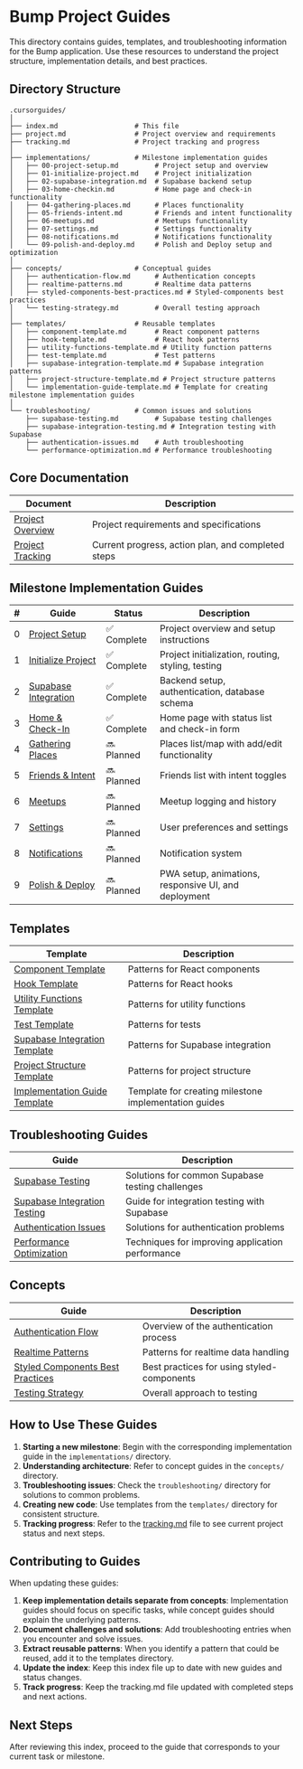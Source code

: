 # Bump Project Guides

This directory contains guides, templates, and troubleshooting information for the Bump application. Use these resources to understand the project structure, implementation details, and best practices.

## Directory Structure

```
.cursorguides/
│
├── index.md                   # This file
├── project.md                 # Project overview and requirements
├── tracking.md                # Project tracking and progress
│
├── implementations/           # Milestone implementation guides
│   ├── 00-project-setup.md         # Project setup and overview
│   ├── 01-initialize-project.md    # Project initialization
│   ├── 02-supabase-integration.md  # Supabase backend setup
│   ├── 03-home-checkin.md          # Home page and check-in functionality
│   ├── 04-gathering-places.md      # Places functionality
│   ├── 05-friends-intent.md        # Friends and intent functionality
│   ├── 06-meetups.md               # Meetups functionality
│   ├── 07-settings.md              # Settings functionality
│   ├── 08-notifications.md         # Notifications functionality
│   └── 09-polish-and-deploy.md     # Polish and Deploy setup and optimization
│
├── concepts/                  # Conceptual guides
│   ├── authentication-flow.md      # Authentication concepts
│   ├── realtime-patterns.md        # Realtime data patterns
│   ├── styled-components-best-practices.md # Styled-components best practices
│   └── testing-strategy.md         # Overall testing approach
│
├── templates/                 # Reusable templates
│   ├── component-template.md       # React component patterns
│   ├── hook-template.md            # React hook patterns
│   ├── utility-functions-template.md # Utility function patterns
│   ├── test-template.md            # Test patterns
│   ├── supabase-integration-template.md # Supabase integration patterns
│   ├── project-structure-template.md # Project structure patterns
│   └── implementation-guide-template.md # Template for creating milestone implementation guides
│
└── troubleshooting/           # Common issues and solutions
    ├── supabase-testing.md         # Supabase testing challenges
    ├── supabase-integration-testing.md # Integration testing with Supabase
    ├── authentication-issues.md    # Auth troubleshooting
    └── performance-optimization.md # Performance troubleshooting
```

## Core Documentation

| Document | Description |
|----------|-------------|
| [Project Overview](./project.md) | Project requirements and specifications |
| [Project Tracking](./tracking.md) | Current progress, action plan, and completed steps |

## Milestone Implementation Guides

| # | Guide | Status | Description |
|---|-------|--------|-------------|
| 0 | [Project Setup](./implementations/00-project-setup.md) | ✅ Complete | Project overview and setup instructions |
| 1 | [Initialize Project](./implementations/01-initialize-project.md) | ✅ Complete | Project initialization, routing, styling, testing |
| 2 | [Supabase Integration](./implementations/02-supabase-integration.md) | ✅ Complete | Backend setup, authentication, database schema |
| 3 | [Home & Check-In](./implementations/03-home-checkin.md) | ✅ Complete | Home page with status list and check-in form |
| 4 | [Gathering Places](./implementations/04-gathering-places.md) | 🔜 Planned | Places list/map with add/edit functionality |
| 5 | [Friends & Intent](./implementations/05-friends-intent.md) | 🔜 Planned | Friends list with intent toggles |
| 6 | [Meetups](./implementations/06-meetups.md) | 🔜 Planned | Meetup logging and history |
| 7 | [Settings](./implementations/07-settings.md) | 🔜 Planned | User preferences and settings |
| 8 | [Notifications](./implementations/08-notifications.md) | 🔜 Planned | Notification system |
| 9 | [Polish & Deploy](./implementations/09-polish-and-deploy.md) | 🔜 Planned | PWA setup, animations, responsive UI, and deployment |

## Templates

| Template | Description |
|----------|-------------|
| [Component Template](./templates/component-template.md) | Patterns for React components |
| [Hook Template](./templates/hook-template.md) | Patterns for React hooks |
| [Utility Functions Template](./templates/utility-functions-template.md) | Patterns for utility functions |
| [Test Template](./templates/test-template.md) | Patterns for tests |
| [Supabase Integration Template](./templates/supabase-integration-template.md) | Patterns for Supabase integration |
| [Project Structure Template](./templates/project-structure-template.md) | Patterns for project structure |
| [Implementation Guide Template](./templates/implementation-guide-template.md) | Template for creating milestone implementation guides |

## Troubleshooting Guides

| Guide | Description |
|-------|-------------|
| [Supabase Testing](./troubleshooting/supabase-testing.md) | Solutions for common Supabase testing challenges |
| [Supabase Integration Testing](./troubleshooting/supabase-integration-testing.md) | Guide for integration testing with Supabase |
| [Authentication Issues](./troubleshooting/authentication-issues.md) | Solutions for authentication problems |
| [Performance Optimization](./troubleshooting/performance-optimization.md) | Techniques for improving application performance |

## Concepts

| Guide | Description |
|-------|-------------|
| [Authentication Flow](./concepts/authentication-flow.md) | Overview of the authentication process |
| [Realtime Patterns](./concepts/realtime-patterns.md) | Patterns for realtime data handling |
| [Styled Components Best Practices](./concepts/styled-components-best-practices.md) | Best practices for using styled-components |
| [Testing Strategy](./concepts/testing-strategy.md) | Overall approach to testing |

## How to Use These Guides

1. **Starting a new milestone**: Begin with the corresponding implementation guide in the `implementations/` directory.
2. **Understanding architecture**: Refer to concept guides in the `concepts/` directory.
3. **Troubleshooting issues**: Check the `troubleshooting/` directory for solutions to common problems.
4. **Creating new code**: Use templates from the `templates/` directory for consistent structure.
5. **Tracking progress**: Refer to the [tracking.md](./tracking.md) file to see current project status and next steps.

## Contributing to Guides

When updating these guides:

1. **Keep implementation details separate from concepts**: Implementation guides should focus on specific tasks, while concept guides should explain the underlying patterns.
2. **Document challenges and solutions**: Add troubleshooting entries when you encounter and solve issues.
3. **Extract reusable patterns**: When you identify a pattern that could be reused, add it to the templates directory.
4. **Update the index**: Keep this index file up to date with new guides and status changes.
5. **Track progress**: Keep the tracking.md file updated with completed steps and next actions.

## Next Steps

After reviewing this index, proceed to the guide that corresponds to your current task or milestone. 